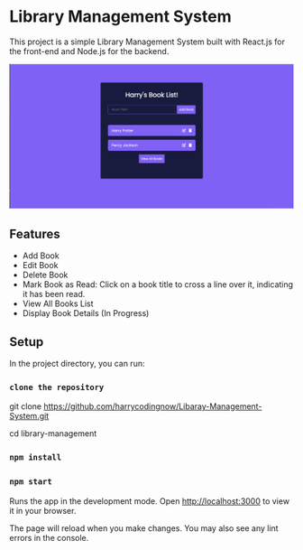 # Library Management System

This project is a simple Library Management System built with React.js for the front-end and Node.js for the backend.

![1718538144027](image/README/1718538144027.png)

## Features

- Add Book
- Edit Book
- Delete Book
- Mark Book as Read: Click on a book title to cross a line over it, indicating it has been read.
- View All Books List
- Display Book Details (In Progress)

## Setup

In the project directory, you can run:

### `clone the repository`

   git clone https://github.com/harrycodingnow/Libaray-Management-System.git
   
   cd library-management

### `npm install`

### `npm start`

Runs the app in the development mode.
Open [http://localhost:3000](http://localhost:3000) to view it in your browser.

The page will reload when you make changes.
You may also see any lint errors in the console.

